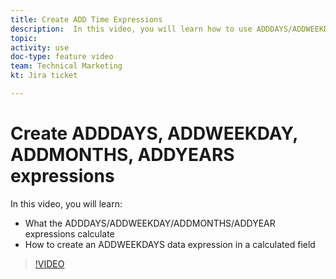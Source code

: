 ```yaml
---
title: Create ADD Time Expressions
description:  In this video, you will learn how to use ADDDAYS/ADDWEEKDAY/ADDMONTHS/ADDYEAR expressions in a calculated field in [!DNL Adobe Workfront].
topic: 
activity: use
doc-type: feature video
team: Technical Marketing
kt: Jira ticket 

---
```

# Create ADDDAYS, ADDWEEKDAY, ADDMONTHS, ADDYEARS expressions

In this video, you will learn:

* What the ADDDAYS/ADDWEEKDAY/ADDMONTHS/ADDYEAR expressions calculate
* How to create an ADDWEEKDAYS data expression in a calculated field

>[!VIDEO](https://video.tv.adobe.com/v/335175/?quality=12)
